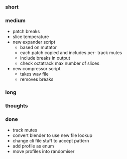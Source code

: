 ### short


### medium

- patch breaks
- slice temperature
- new expander script
  - based on mutator
  - each patch copied and includes per- track mutes
  - include breaks in output
  - check octatrack max number of slices
- new compressor script
  - takes wav file
  - removes breaks

### long

### thoughts

### done

- track mutes
- convert blender to use new file lookup
- change cli file stuff to accept pattern
- add profile as enum
- move profiles into randomiser
